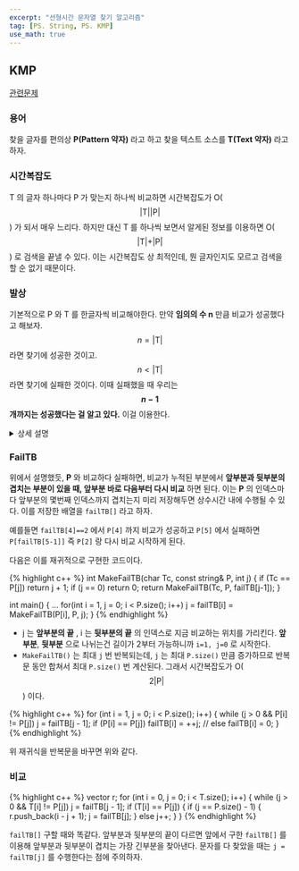 ```yaml
---
excerpt: "선형시간 문자열 찾기 알고리즘"
tag: [PS. String, PS. KMP]
use_math: true
---
```

## KMP

[관련문제](https://www.acmicpc.net/problem/1786)

### 용어

찾을 글자를 편의상 __P(Pattern 약자)__ 라고 하고 찾을 텍스트 소스를 __T(Text 약자)__ 라고 하자. 

### 시간복잡도

T 의 글자 하나마다 P 가 맞는지 하나씩 비교하면 시간복잡도가  O($$\vert \mathrm{T} \vert \vert \mathrm{P} \vert $$) 가 되서 매우 느리다. 하지만 대신 T 를 하나씩 보면서 알게된 정보를 이용하면 O($$\vert \mathrm{T} \vert + \vert \mathrm{P} \vert$$) 로 검색을 끝낼 수 있다. 이는 시간복잡도 상 최적인데, 뭔 글자인지도 모르고 검색을 할 순 없기 때문이다.

### 발상

기본적으로 P 와 T 를 한글자씩 비교해야한다. 만약 __임의의 수 n__ 만큼 비교가 성공했다고 해보자. $$n = \vert \mathrm{T} \vert $$ 라면 찾기에 성공한 것이고. $$n < \vert \mathrm{T} \vert$$ 라면 찾기에 실패한 것이다. 이때 실패했을 때 우리는 __$$n-1$$ 개까지는 성공했다는 걸 알고 있다.__ 이걸 이용한다. 

<details>
<summary> 상세 설명 </summary>
<div markdown="1">

#### case 1.

P = __abcab__ , T =  __abcdef__ 라고 해보자.

* __P[0] == T[0] == 'a'__ => 누적 1.

* __P[1] == T[1] == 'b'__ => 누적 2.

* __P[2] == T[2] == 'c'__ => 누적 3.

* __P[3] != T[3] == 'd'__ => 누적 3 에서 틀림.

그럼 다음 스텝은 어떻게 해야할까?

여기서 우리는 직관적으로 __T의 4번째 글자와 P 의 첫번째글자부터 다시 비교해야함__ 을 알 수 있다.

* __P[0] != T[3] == 'd'__ => 누적 0

* __P[0] != T[4] == 'e'__ => 누적 0

* ...

즉 이 경우에는 누적 스택인 3만큼 P 의 비교 인덱스를 줄였음을 알 수 있다. ( 3 => 0 )

#### case 2.

P = __abaa__ , T =  __ababaa__ 라고 해보자.

* __P[0] == T[0] == 'a'__ => 누적 1. ("a" 겹침)

* __P[1] == T[1] == 'b'__ => 누적 2. ("ab" 겹침)

* __P[2] == T[2] == 'a'__ => 누적 3. ("aba" 겹침)

* __P[3] != T[3] == 'b'__ => 누적 3 에서 틀림.

그럼 다음 스텝은 어떻게 해야할까?

여기서 우리는 직관적으로 __P[1]__ 부터 다시 비교하면 될거라고 생각할 수 있다.

* __P[1] == T[3] == 'b'__ => 누적 2.  ("ab" 겹침)

* __P[2] == T[4] == 'a'__ => 누적 3.  ("aba" 겹침)

* ...

이번에는 누적된 값만큼 뒤로 가진 않는다. 대신 "ab" 가 겹치는 것을 확인했기 때문에 "ab" 이후에 "aa" 가 오는지 다시 확인을 하게 된다.


#### case 3.

P = __abaabaa__ , T =  __abaababaabaa__ 라고 해보자.  5번째까진 스킵하겠다.

* __P[5] == T[5] == 'a'__ => 누적 6.

* __P[6] != T[6] == 'b'__ => 누적 6 에서 틀림. ("abaaba" 가 겹쳤음)

* __P[2] != T[6] == 'b'__ => 누적 3 에서 틀림. ("aba" 가 겹쳤음)

* __P[1] == T[6] == 'b'__ => 누적 2. ("ab" 가 겹침)

이번엔 비교과정이 더 길어졌다.

누적된 부분이 __"abaaba"__ 이고 다음 부분이 'a' 가 아니라 'b' 라서 비교에 실패한다.

그런데 "abaaba" 는 __"aba/aba"__ 로 쪼갤 수 있다. __뒷부분의 "aba" 가 비교에 성공했으므로, 다시 P 의 처음부터 비교하지 않고, 앞부분의 "aba" 부터 비교를 시작해도 상관이 없다.__ 그럼 __"aba" 다음에 "a" 가 오는지__ 확인하면 된다. 하지만 그렇지 않고 다시 비교를 해야한다.

"aba" 는 다시 __ "a/b/a"__ 로 나눌 수 있고, 마찬가지로 앞부분의 __"a"__ 부터 비교를 하여 __"a" 다음에 "b" 가 오는지__ 확인하면 된다. 그리고 비교는 성공하고, "ab" 만큼 누적된다.

이렇게  "abaaba" 부터  P 의 앞부분에 오는 문자와 겹치는지 여부를 재귀적으로 반복해서 P 를 비교할 위치를 찾으면 된다.

</div>
</details>


### FailTB

위에서 설명했듯, __P__ 와 비교하다 실패하면, 비교가 누적된 부분에서 __앞부분과 뒷부분의 겹치는 부분이 있을 때, 앞부분 바로 다음부터 다시 비교__ 하면 된다. 이는 __P__ 의 인덱스마다 앞부분의 몇번째 인덱스까지 겹치는지 미리 저장해두면 상수시간 내에 수행될 수 있다. 이를 저장한 배열을 ```failTB[]``` 라고 하자.

예를들면 ```failTB[4]==2``` 에서 ```P[4]``` 까지 비교가 성공하고 ```P[5]``` 에서 실패하면 ```P[failTB[5-1]]``` 즉 ```P[2]``` 랑 다시 비교 시작하게 된다.

다음은 이를 재귀적으로 구현한 코드이다.

{% highlight c++ %}
int MakeFailTB(char Tc, const string& P, int j)
{
	if (Tc == P[j]) return j + 1;
	if (j == 0) return 0;
	return MakeFailTB(Tc, P, failTB[j-1]);
}

int main()
{
	...
	for(int i = 1, j = 0; i < P.size(); i++)
		j = failTB[i] = MakeFailTB(P[i], P, j);
}
{% endhighlight %}

+ j 는 __앞부분의 끝__ , i 는 __뒷부분의 끝__ 의 인덱스로 지금 비교하는 위치를 가리킨다. __앞부분__, __뒷부분__ 으로 나뉘는건 길이가 2부터 가능하니까 ```i=1, j=0``` 로 시작한다.
+ ```MakeFailTB()``` 는 최대 ```j``` 번 반복되는데, ```j``` 는 최대 ```P.size()``` 만큼 증가하므로 반복문 동안 합쳐서 최대 ```P.size()``` 번 계산된다. 그래서 시간복잡도가 O($$2\vert \mathrm{P} \vert $$) 이다.

{% highlight c++ %}
for (int i = 1, j = 0; i < P.size(); i++)
{
	while (j > 0 && P[i] != P[j]) j = failTB[j - 1];
	if (P[i] == P[j]) failTB[i] = ++j;
	// else failTB[i] = 0;
}
{% endhighlight %}

위 재귀식을 반복문을 바꾸면 위와 같다.

### 비교

{% highlight c++ %}
vector<int> r;
for (int i = 0, j = 0; i < T.size(); i++)
{
	while (j > 0 && T[i] != P[j]) j = failTB[j - 1];
	if (T[i] == P[j]) {
		if (j == P.size() - 1) {
			r.push_back(i - j + 1);
			j = failTB[j];
		}
		else j++;
	}
}
{% endhighlight %}

```failTB[]``` 구할 때와 똑같다. 앞부분과 뒷부분의 끝이 다르면 앞에서 구한 ```failTB[]``` 를 이용해 앞부분과 뒷부분이 겹치는 가장 긴부분을 찾아낸다. 문자를 다 찾았을 때는 ```j = failTB[j]``` 를 수행한다는 점에 주의하자.


